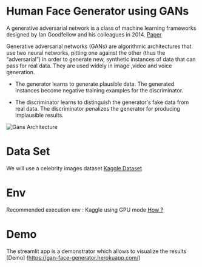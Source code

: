 # Human Face Generator using GANs

A generative adversarial network is a class of machine learning frameworks designed by Ian Goodfellow and his colleagues in 2014.
[Paper](https://papers.nips.cc/paper/2014/file/5ca3e9b122f61f8f06494c97b1afccf3-Paper.pdf)

Generative adversarial networks (GANs) are algorithmic architectures that use two neural networks, pitting one against the other (thus the “adversarial”) in order to generate new, synthetic instances of data that can pass for real data. They are used widely in image ,video  and voice generation.

* The generator learns to generate plausible data. The generated instances become negative training examples for the discriminator.

* The discriminator learns to distinguish the generator's fake data from real data. The discriminator penalizes the generator for producing implausible results.

![Gans Architecture](https://miro.medium.com/max/3286/1*Pvn9wuntqx3UMsNGS-FAvg.png)


# Data Set

We will use a celebrity images dataset [Kaggle Dataset](https://www.kaggle.com/jessicali9530/celeba-dataset)

# Env

Recommended execution env : Kaggle using GPU mode  [How ?](https://www.kaggle.com/dansbecker/running-kaggle-kernels-with-a-gpu)



# Demo

The streamlit app is a demonstrator which allows to visualize the results [Demo] (https://gan-face-generator.herokuapp.com/)